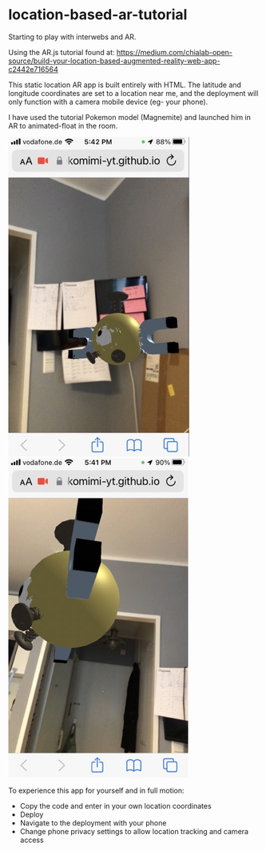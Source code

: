 # location-based-ar-tutorial
Starting to play with interwebs and AR.

Using the AR.js tutorial found at: https://medium.com/chialab-open-source/build-your-location-based-augmented-reality-web-app-c2442e716564

This static location AR app is built entirely with HTML. The latitude and longitude coordinates are set to a location near me, and the deployment will only function with a camera mobile device (eg- your phone).  

I have used the tutorial Pokemon model (Magnemite) and launched him in AR to animated-float in the room. 

![Magnemite 1](/img/magnemite1_Medium.jpg)
![Magnemite 2](/img/magnemite2_Medium.jpg)

To experience this app for yourself and in full motion: 
* Copy the code and enter in your own location coordinates
* Deploy 
* Navigate to the deployment with your phone
* Change phone privacy settings to allow location tracking and camera access
